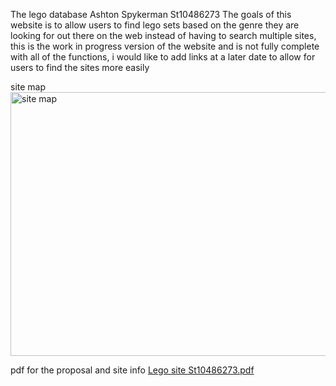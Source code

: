 The lego database
Ashton Spykerman St10486273
The goals of this website is to allow users to find lego sets based on the genre they are looking for out there on the web instead of
having to search multiple sites, this is the work in progress version of the website and is not 
fully complete with all of the functions, i would like to add links at a later date to allow for users to find the sites more easily

site map
<img width="857" height="422" alt="site map" src="https://github.com/user-attachments/assets/8294431a-36b5-495f-9de6-5b62b5b1d8ac" />

pdf  for the proposal and site info
[Lego site St10486273.pdf](https://github.com/user-attachments/files/22011798/Lego.site.St10486273.pdf)

